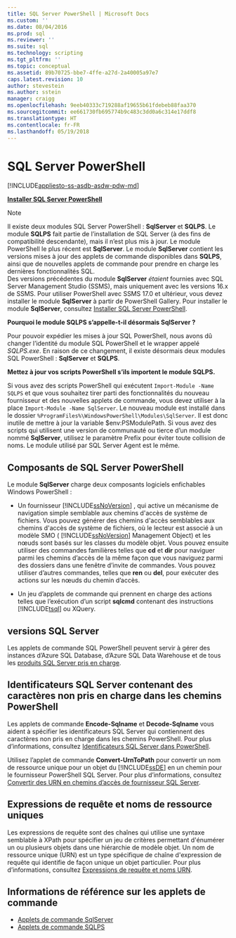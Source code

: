 ```yaml
---
title: SQL Server PowerShell | Microsoft Docs
ms.custom: ''
ms.date: 08/04/2016
ms.prod: sql
ms.reviewer: ''
ms.suite: sql
ms.technology: scripting
ms.tgt_pltfrm: ''
ms.topic: conceptual
ms.assetid: 89b70725-bbe7-4ffe-a27d-2a40005a97e7
caps.latest.revision: 10
author: stevestein
ms.author: sstein
manager: craigg
ms.openlocfilehash: 9eeb40333c719288af19655b61fdebeb88faa370
ms.sourcegitcommit: ee661730fb695774b9c483c3dd0a6c314e17ddf8
ms.translationtype: HT
ms.contentlocale: fr-FR
ms.lasthandoff: 05/19/2018
---
```

# <a name="sql-server-powershell"></a>SQL Server PowerShell
[!INCLUDE[appliesto-ss-asdb-asdw-pdw-md](../includes/appliesto-ss-asdb-asdw-pdw-md.md)]

**[Installer SQL Server PowerShell](download-sql-server-ps-module.md)**

> [!NOTE]
> Il existe deux modules SQL Server PowerShell : **SqlServer** et **SQLPS**. Le module **SQLPS** fait partie de l’installation de SQL Server (à des fins de compatibilité descendante), mais il n’est plus mis à jour. Le module PowerShell le plus récent est **SqlServer**. Le module **SqlServer** contient les versions mises à jour des applets de commande disponibles dans **SQLPS**, ainsi que de nouvelles applets de commande pour prendre en charge les dernières fonctionnalités SQL.  
> Des versions précédentes du module **SqlServer** *étaient* fournies avec SQL Server Management Studio (SSMS), mais uniquement avec les versions 16.x de SSMS. Pour utiliser PowerShell avec SSMS 17.0 et ultérieur, vous devez installer le module **SqlServer** à partir de PowerShell Gallery.
> Pour installer le module **SqlServer**, consultez [Installer SQL Server PowerShell](download-sql-server-ps-module.md).

**Pourquoi le module SQLPS s’appelle-t-il désormais SqlServer ?**

Pour pouvoir expédier les mises à jour SQL PowerShell, nous avons dû changer l’identité du module SQL PowerShell et le wrapper appelé *SQLPS.exe*. En raison de ce changement, il existe désormais deux modules SQL PowerShell : **SqlServer** et **SQLPS**.  

**Mettez à jour vos scripts PowerShell s’ils importent le module SQLPS.**

Si vous avez des scripts PowerShell qui exécutent `Import-Module -Name SQLPS` et que vous souhaitez tirer parti des fonctionnalités du nouveau fournisseur et des nouvelles applets de commande, vous devez utiliser à la place `Import-Module -Name SqlServer`. Le nouveau module est installé dans le dossier `%ProgramFiles%\WindowsPowerShell\Modules\SqlServer`. Il est donc inutile de mettre à jour la variable $env:PSModulePath. Si vous avez des scripts qui utilisent une version de communauté ou tierce d’un module nommé **SqlServer**, utilisez le paramètre Prefix pour éviter toute collision de noms. Le module utilisé par SQL Server Agent est le même. 

  
## <a name="sql-server-powershell-components"></a>Composants de SQL Server PowerShell  
Le module **SqlServer** charge deux composants logiciels enfichables Windows PowerShell :  
  
-   Un fournisseur [!INCLUDE[ssNoVersion](../includes/ssnoversion-md.md)] , qui active un mécanisme de navigation simple semblable aux chemins d'accès de système de fichiers. Vous pouvez générer des chemins d'accès semblables aux chemins d'accès de système de fichiers, où le lecteur est associé à un modèle SMO ( [!INCLUDE[ssNoVersion](../includes/ssnoversion-md.md)] Management Object) et les nœuds sont basés sur les classes du modèle objet. Vous pouvez ensuite utiliser des commandes familières telles que **cd** et **dir** pour naviguer parmi les chemins d’accès de la même façon que vous naviguez parmi des dossiers dans une fenêtre d’invite de commandes. Vous pouvez utiliser d’autres commandes, telles que **ren** ou **del**, pour exécuter des actions sur les nœuds du chemin d’accès.  
  
-   Un jeu d’applets de commande qui prennent en charge des actions telles que l’exécution d’un script **sqlcmd** contenant des instructions [!INCLUDE[tsql](../includes/tsql-md.md)] ou XQuery.  
  
  
## <a name="sql-server-versions"></a>versions SQL Server  
Les applets de commande SQL PowerShell peuvent servir à gérer des instances d’Azure SQL Database, d’Azure SQL Data Warehouse et de tous les [produits SQL Server pris en charge](https://support.microsoft.com/lifecycle/search/1044).  


## <a name="sql-server-identifiers-that-contain-characters-not-supported-in-powershell-paths"></a>Identificateurs SQL Server contenant des caractères non pris en charge dans les chemins PowerShell  
 
Les applets de commande **Encode-Sqlname** et **Decode-Sqlname** vous aident à spécifier les identificateurs SQL Server qui contiennent des caractères non pris en charge dans les chemins PowerShell. Pour plus d’informations, consultez [Identificateurs SQL Server dans PowerShell](sql-server-identifiers-in-powershell.md).  
  
Utilisez l’applet de commande **Convert-UrnToPath** pour convertir un nom de ressource unique pour un objet du [!INCLUDE[ssDE](../includes/ssde-md.md)] en un chemin pour le fournisseur PowerShell SQL Server. Pour plus d’informations, consultez [Convertir des URN en chemins d’accès de fournisseur SQL Server](https://docs.microsoft.com/powershell/module/sqlserver/Convert-UrnToPath).  
  
## <a name="query-expressions-and-unique-resource-names"></a>Expressions de requête et noms de ressource uniques  

Les expressions de requête sont des chaînes qui utilise une syntaxe semblable à XPath pour spécifier un jeu de critères permettant d'énumérer un ou plusieurs objets dans une hiérarchie de modèle objet. Un nom de ressource unique (URN) est un type spécifique de chaîne d'expression de requête qui identifie de façon unique un objet particulier. Pour plus d’informations, consultez [Expressions de requête et noms URN](query-expressions-and-uniform-resource-names.md).       


## <a name="cmdlet-reference"></a>Informations de référence sur les applets de commande
* [Applets de commande SqlServer](https://docs.microsoft.com/powershell/module/sqlserver)
* [Applets de commande SQLPS](https://docs.microsoft.com/powershell/module/sqlps)
